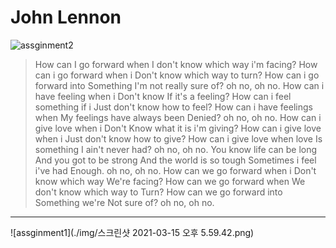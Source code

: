 # John Lennon

![assginment2](https://lh3.googleusercontent.com/proxy/aDygle7pIwIrhirUXFW0F3SPqzRQM3MoYJXVlmp-zlBSket3IEPuHoy00HJ3c1Y0K8_DtOurFADmw4_L36863rqCXsMv7RSTTqM_s5nvl0ISBeJbNR14bCDjnDKWAN8MRFfrEXMAhtVnB-g8rYmjH2fY5PFuRYgN4woKa7FihQiEC56pdxk53h6RUQqIcm4SJT3w7lH_Gb5EB0sl7Px3Q17pBuY)

> How can I go forward when I don't know which way i'm facing?
How can i go forward when i
Don't know which way to turn?
How can i go forward into
Something
I'm not really sure of? oh no, oh no.
How can i have feeling when i
Don't know
If it's a feeling?
How can i feel something if i
Just don't know how to feel?
How can i have feelings when
My feelings have always been
Denied? oh no, oh no.
How can i give love when i
Don't
Know what it is i'm giving?
How can i give love when i
Just don't know how to give?
How can i give love when love
Is something
I ain't never had? oh no, oh no.
You know life can be long
And you got to be strong
And the world is so tough
Sometimes i feel i've had
Enough. oh no, oh no.
How can we go forward when i
Don't know which way
We're facing?
How can we go forward when
We don't know which way to
Turn?
How can we go forward into
Something we're
Not sure of? oh no, oh no.


---
![assginment1](./img/스크린샷 2021-03-15 오후 5.59.42.png)

